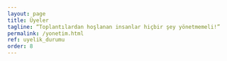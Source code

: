 ```yaml
---
layout: page
title: Üyeler
tagline: “Toplantılardan hoşlanan insanlar hiçbir şey yönetmemeli!”
permalink: /yonetim.html
ref: uyelik_durumu
order: 8
---
```


